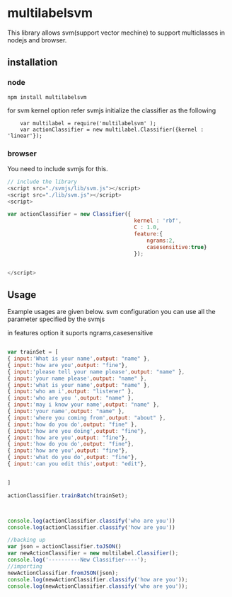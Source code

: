 # multilabelsvm
This library allows svm(support vector mechine) to support multiclasses in nodejs and browser.


## installation 

### node
```
npm install multilabelsvm
```
for svm kernel option refer svmjs 
initialize the classifier as the following 

```
	var multilabel = require('multilabelsvm' );
	var actionClassifier = new multilabel.Classifier({kernel : 'linear'});
```

### browser

You need to include svmjs for this.

```javascript
// include the library
<script src="./svmjs/lib/svm.js"></script>
<script src="./lib/svm.js"></script>
<script>

var actionClassifier = new Classifier({
										kernel : 'rbf',
										C : 1.0,
										feature:{
											ngrams:2,
											casesensitive:true}
										});


</script>
```

## Usage

Example usages are given below.
svm configuration you can use all the parameter specified by the svmjs

in features option it suports ngrams,casesensitive
 

```javascript

var trainSet = [
{ input:'What is your name',output: "name" },
{ input:'how are you',output: "fine"},
{ input:'please tell your name please',output: "name" },
{ input:'your name please',output: "name" },
{ input:'what is your name',output: "name" },
{ input:'who am i',output: "listener" },
{ input:'who are you ',output: "name" },
{ input:'may i know your name',output: "name" },
{ input:'your name',output: "name" },
{ input:'where you coming from',output: "about" },
{ input:'how do you do',output: "fine" },
{ input:'how are you doing',output: "fine"},
{ input:'how are you',output: "fine"},
{ input:'how do you do',output: "fine"},
{ input:'how are you',output: "fine"},
{ input:'what do you do',output: "fine"},
{ input:'can you edit this',output: "edit"},


]

actionClassifier.trainBatch(trainSet);



console.log(actionClassifier.classify('who are you'))
console.log(actionClassifier.classify('how are you'))

//backing up
var json = actionClassifier.toJSON()
var newActionClassifier = new multilabel.Classifier();
console.log('----------New Classifier----');
//importing
newActionClassifier.fromJSON(json);
console.log(newActionClassifier.classify('how are you'));
console.log(newActionClassifier.classify('who are you'));

```



